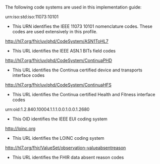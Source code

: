 The following code systems are used in this implementation guide:

urn:iso:std:iso:11073:10101
 - This URN identifies the IEEE 11073 10101 nomenclature codes. These codes are used extensively in this profile.

http://hl7.org/fhir/uv/phd/CodeSystem/ASN1ToHL7
 - This URL identifies the IEEE ASN.1 BITs field codes

http://hl7.org/fhir/uv/phd/CodeSystem/ContinuaPHD
 - This URL identifies the Continua certified device and transports interface codes

http://hl7.org/fhir/uv/phd/CodeSystem/ContinuaHFS
 - This URL identifies the Continua certified Health and Fitness interface codes

urn:oid:1.2.840.10004.1.1.1.0.0.1.0.0.1.2680
 - This OID identifies the IEEE EUI coding system

http://loinc.org
 - This URL identifies the LOINC coding system

http://hl7.org/fhir/ValueSet/observation-valueabsentreason
 - This URL identifies the FHIR data absent reason codes
